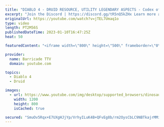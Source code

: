 ```yaml
---
title: "DIABLO 4 - DRUID RESOURCE, UTILITY LEGENDARY ASPECTS - Codex of Power, Diablo IV"
excerpt: "Join the Discord | https://discord.gg/tR5nQ5kZHx Learn more about the specific Resource and Utility Legendary Aspects you can ..."
originalUrl: https://youtube.com/watch?v=jTEL7Umaq1o
type: video
length: PT2M56S
publishedDateTime: 2023-01-10T16:47:25Z
heat: 50

featuredContent: "<iframe width=\"800\" height=\"500\" frameborder=\"0\" src=\"https://www.youtube.com/embed/jTEL7Umaq1o\" allow=\"accelerometer; autoplay; encrypted-media; gyroscope; picture-in-picture\" allowfullscreen></iframe>"

provider:
  name: Barricade TTV
  domain: youtube.com

topics:
  - Diablo 4
  - Druid

images:
  - url: https://www.youtube.com/img/desktop/supported_browsers/dinosaur.png
    width: 1200
    height: 800
    isCached: true

secured: "SmuOv5Rqx+E7UXgHJjYp/VrhyILuK4B+QFvEg8b/rm2OysCbLC9NBTkajrMMiXqy5YM1ds6f2owppFjcrCYmrpP+kFvlBwYDEwS+ojlFdZrK1tz8Kh3liUCvyFaMTMZUr7d9waGmRz8XEdTQpH3DyTRGiQ7JYzmLVAt5WWE/Q6fnjVGaxPatbpnWUQ6jCqN9Q+SatLPg9L0vzUbf/7yR2q5OnTYJn2pXoyZaWsWHpjSf2awc0MVrYfobGbh4yHiBWBTdLO0BSHrN1rP3+fzqo5VFMJ3o33ODDjqSqrWdnqrLq49YsXA6eY3Hdw3KcCfz7oytzOslY7Y4ruSbilY4WFEIP+xvifNokD7duuSTvBfj0gq9puVMNbydds4YLD887n/EszwGx0wg61LDj7iPGZs9m4cdGU2zak7z1DwOtRs=;kKsvoPjNSxP3fxkf0BQ63w=="
---
```


